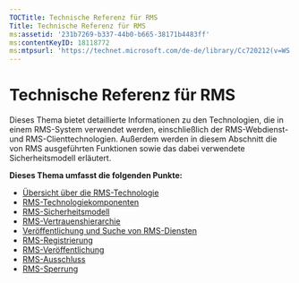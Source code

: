 ```yaml
---
TOCTitle: Technische Referenz für RMS
Title: Technische Referenz für RMS
ms:assetid: '231b7269-b337-44b0-b665-38171b4483ff'
ms:contentKeyID: 18118772
ms:mtpsurl: 'https://technet.microsoft.com/de-de/library/Cc720212(v=WS.10)'
---
```


Technische Referenz für RMS
===========================

Dieses Thema bietet detaillierte Informationen zu den Technologien, die in einem RMS-System verwendet werden, einschließlich der RMS-Webdienst- und RMS-Clienttechnologien. Außerdem werden in diesem Abschnitt die von RMS ausgeführten Funktionen sowie das dabei verwendete Sicherheitsmodell erläutert.

**Dieses Thema umfasst die folgenden Punkte:**

-   [Übersicht über die RMS-Technologie](https://technet.microsoft.com/eb48c3de-e038-4fcb-a091-b67ea4fe0dc7)
-   [RMS-Technologiekomponenten](https://technet.microsoft.com/05d99f6e-8170-458c-a7ef-cee6fa30f057)
-   [RMS-Sicherheitsmodell](https://technet.microsoft.com/665db831-366d-4dca-9bb3-cc2912481fe1)
-   [RMS-Vertrauenshierarchie](https://technet.microsoft.com/2d44182f-a653-4383-aba1-dade53f7cf9a)
-   [Veröffentlichung und Suche von RMS-Diensten](https://technet.microsoft.com/336c0d55-fd7f-4aa9-b3e6-bfd6565b1086)
-   [RMS-Registrierung](https://technet.microsoft.com/999db3e1-e3ab-4513-87d9-d584ee334c00)
-   [RMS-Veröffentlichung](https://technet.microsoft.com/a82f4172-546d-4fab-9f96-3f8b263a5b69)
-   [RMS-Ausschluss](https://technet.microsoft.com/c17e393e-b6a9-4ae5-aee5-18baa6b32d4d)
-   [RMS-Sperrung](https://technet.microsoft.com/72689f90-f3c5-4b61-94ea-d825f3199b3b)